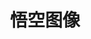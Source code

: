 ﻿---
id: 109
title: "悟空图像"
weight: 109
version: "2.0.9.31228"
updateTime: "2023-12-28T18:12:28"
debName: "http://113.24.212.22:8090/upload/file/himirage_2.0.9.31228_loongarch64.deb"
debSize: "55.4MB"
command: "/opt/yeeheart/himirage/himirage.sh"
---
